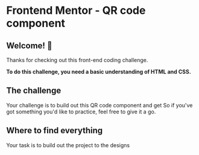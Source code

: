 # Frontend Mentor - QR code component


## Welcome! 👋

Thanks for checking out this front-end coding challenge.


**To do this challenge, you need a basic understanding of HTML and CSS.**

## The challenge

Your challenge is to build out this QR code component and get So if you've got something you'd like to practice, feel free to give it a go.


## Where to find everything

Your task is to build out the project to the designs 


